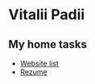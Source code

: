 # Vitalii Padii
## My home tasks
- [Website list](https://vitaliipadii.github.io/home-task/)
- [Rezume](https://vitaliipadii.github.io/Rezume/)
